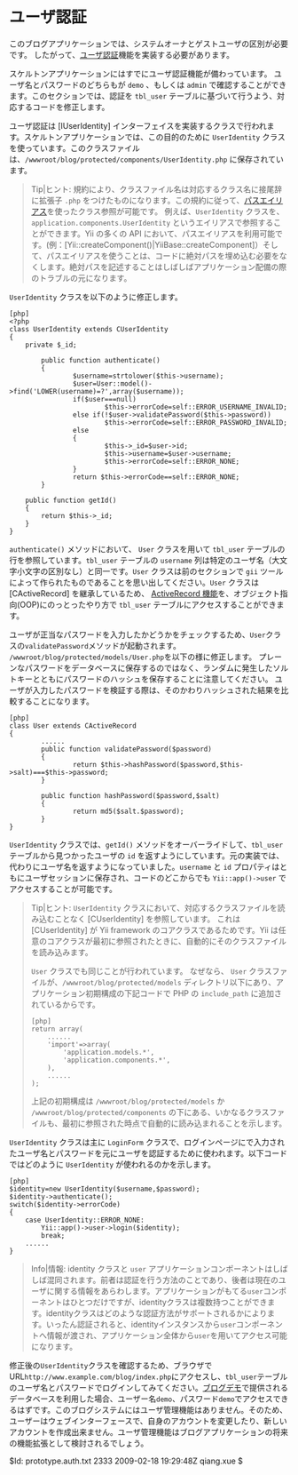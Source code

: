 ユーザ認証
===================

このブログアプリケーションでは、システムオーナとゲストユーザの区別が必要です。 したがって、[ユーザ認証](http://www.yiiframework.com/doc/guide/topics.auth)機能を実装する必要があります。

スケルトンアプリケーションにはすでにユーザ認証機能が備わっています。 ユーザ名とパスワードのどちらもが `demo` 、もしくは `admin` で確認することができます。このセクションでは、認証を `tbl_user` テーブルに基づいて行うよう、対応するコードを修正します。

ユーザ認証は [IUserIdentity] インターフェイスを実装するクラスで行われます。スケルトンアプリケーションでは、この目的のために `UserIdentity` クラスを使っています。このクラスファイルは、`/wwwroot/blog/protected/components/UserIdentity.php` に保存されています。

> Tip|ヒント: 規約により、クラスファイル名は対応するクラス名に接尾辞に拡張子 `.php` をつけたものになります。この規約に従って、[パスエイリアス](http://www.yiiframework.com/doc/guide/basics.namespace)を使ったクラス参照が可能です。 例えば、`UserIdentity` クラスを、`application.components.UserIdentity` というエイリアスで参照することができます。Yii の多くの API において、パスエイリアスを利用可能です。(例：[Yii::createComponent()|YiiBase::createComponent]）そして、パスエイリアスを使うことは、コードに絶対パスを埋め込む必要をなくします。絶対パスを記述することはしばしばアプリケーション配備の際のトラブルの元になります。

`UserIdentity` クラスを以下のように修正します。

~~~
[php]
<?php
class UserIdentity extends CUserIdentity
{
	private $_id;

        public function authenticate()
        {
                $username=strtolower($this->username);
                $user=User::model()->find('LOWER(username)=?',array($username));
                if($user===null)
                        $this->errorCode=self::ERROR_USERNAME_INVALID;
                else if(!$user->validatePassword($this->password))
                        $this->errorCode=self::ERROR_PASSWORD_INVALID;
                else
                {
                        $this->_id=$user->id;
                        $this->username=$user->username;
                        $this->errorCode=self::ERROR_NONE;
                }
                return $this->errorCode==self::ERROR_NONE;
        }

	public function getId()
	{
		return $this->_id;
	}
}
~~~

`authenticate()` メソッドにおいて、 `User` クラスを用いて `tbl_user` テーブルの行を参照しています。`tbl_user` テーブルの `username` 列は特定のユーザ名（大文字小文字の区別なし）と同一です。`User` クラスは前のセクションで `gii` ツールによって作られたものであることを思い出してください。`User` クラスは [CActiveRecord] を継承しているため、 [ActiveRecord 機能](http://www.yiiframework.com/doc/guide/database.ar)を、オブジェクト指向(OOP)にのっとったやり方で `tbl_user` テーブルにアクセスすることができます。

ユーザが正当なパスワードを入力したかどうかをチェックするため、`User`クラスの`validatePassword`メソッドが起動されます。
`/wwwroot/blog/protected/models/User.php`を以下の様に修正します。
プレーンなパスワードをデータベースに保存するのではなく、ランダムに発生したソルトキーとともにパスワードのハッシュを保存することに注意してください。
ユーザが入力したパスワードを検証する際は、そのかわりハッシュされた結果を比較することになります。

~~~
[php]
class User extends CActiveRecord
{
        ......
        public function validatePassword($password)
        {
                return $this->hashPassword($password,$this->salt)===$this->password;
        }

        public function hashPassword($password,$salt)
        {
                return md5($salt.$password);
        }
}
~~~

`UserIdentity` クラスでは、`getId()` メソッドをオーバーライドして、`tbl_user` テーブルから見つかったユーザの `id` を返すようにしています。元の実装では、代わりにユーザ名を返すようになっていました。`username` と `id` プロパティはともにユーザセッションに保存され、コードのどこからでも `Yii::app()->user` でアクセスすることが可能です。

> Tip|ヒント: `UserIdentity` クラスにおいて、対応するクラスファイルを読み込むことなく [CUserIdentity] を参照しています。 これは [CUserIdentity] が Yii framework のコアクラスであるためです。Yii は任意のコアクラスが最初に参照されたときに、自動的にそのクラスファイルを読み込みます。
>
>`User` クラスでも同じことが行われています。 なぜなら、 `User` クラスファイルが、`/wwwroot/blog/protected/models` ディレクトリ以下にあり、アプリケーション初期構成の下記コードで PHP の `include_path` に追加されているからです。
>
> ~~~
> [php]
> return array(
>     ......
>     'import'=>array(
>         'application.models.*',
>         'application.components.*',
>     ),
>     ......
> );
> ~~~
>
> 上記の初期構成は `/wwwroot/blog/protected/models` か `/wwwroot/blog/protected/components` の下にある、いかなるクラスファイルも、最初に参照された時点で自動的に読み込まれることを示します。

`UserIdentity` クラスは主に `LoginForm` クラスで、ログインページにで入力されたユーザ名とパスワードを元にユーザを認証するために使われます。以下コードではどのように `UserIdentity` が使われるのかを示します。 

~~~
[php]
$identity=new UserIdentity($username,$password);
$identity->authenticate();
switch($identity->errorCode)
{
	case UserIdentity::ERROR_NONE:
		Yii::app()->user->login($identity);
		break;
	......
}
~~~

> Info|情報: identity クラスと `user` アプリケーションコンポーネントはしばしば混同されます。前者は認証を行う方法のことであり、後者は現在のユーザに関する情報をあらわします。アプリケーションがもてる`user`コンポーネントはひとつだけですが、identityクラスは複数持つことができます。identityクラスはどのような認証方法がサポートされるかによります。いったん認証されると、identityインスタンスから`user`コンポーネントへ情報が渡され、アプリケーション全体から`user`を用いてアクセス可能になります。

修正後の`UserIdentity`クラスを確認するため、ブラウザでURL`http://www.example.com/blog/index.php`にアクセスし、`tbl_user`テーブルのユーザ名とパスワードでログインしてみてください。[ブログデモ](http://www.yiiframework.com/demos/blog/)で提供されるデータベースを利用した場合、ユーザー名`demo`、パスワード`demo`でアクセスできるはずです。このブログシステムにはユーザ管理機能はありません。そのため、ユーザーはウェブインターフェースで、自身のアカウントを変更したり、新しいアカウントを作成出来ません。ユーザ管理機能はブログアプリケーションの将来の機能拡張として検討されるでしょう。

<div class="revision">$Id: prototype.auth.txt 2333 2009-02-18 19:29:48Z qiang.xue $</div>

